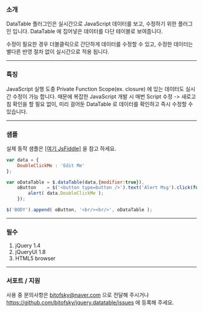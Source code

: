 ### 소개
DataTable 플러그인은 실시간으로 JavaScript 데이터를 보고, 수정하기 위한 플러그인 입니다.
DataTable 에 집어넣은 데이터를 다단 테이블로 보여줍니다.

수정이 필요한 경우 더블클릭으로 간단하게 데이터를 수정할 수 있고, 수정한 데이터는 별다른 반영 절차 없이 실시간으로 적용 됩니다.

***

### 특징
JavaScript 실행 도중 Private Function Scope(ex. closure) 에 있는 데이터도 실시간 수정이 가능 합니다.
때문에 복잡한 JavaScript 개발 시 매번 Script 수정 -> 새로고침 확인을 할 필요 없이,
미리 걸어둔 DataTable 로 데이터를 확인하고 즉시 수정할 수 있습니다.

***

### 샘플
실제 동작 샘플은 [[여기 JsFiddle]](http://jsfiddle.net/hbsto/GsCRn/) 을 참고 하세요.
```javascript
var data = {
    DoubleClickMe : 'Edit Me'
};

var oDataTable = $.dataTable(data,{modifier:true}),
    oButton    = $('<button type=button />').text('Alert Msg').click(function(){
        alert( data.DoubleClickMe );
    });

$('BODY').append( oButton, '<br/><br/>', oDataTable );
```

***

### 필수
1. jQuery 1.4
2. jQueryUI 1.8
3. HTML5 browser

***

### 서포트 / 지원
사용 중 문의사항은 bitofsky@naver.com 으로 전달해 주시거나 https://github.com/bitofsky/jquery.datatable/issues 에 등록해 주세요.